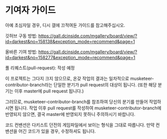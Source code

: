 # 기여자 가이드

아예 초심자일 경우, 디시 갤에 끄적여둔 가이드를 참고해주십시오.

깃허브 구동 방법: <https://gall.dcinside.com/mgallery/board/view/?id=darkest&no=158138&exception_mode=recommend&page=1>

올바른 기여 방법: <https://gall.dcinside.com/mgallery/board/view/?id=darkest&no=158277&exception_mode=recommend&page=1>

풀 리퀘스트(pull-request): 작성 예정

이 프로젝트는 그다지 크지 않으므로, 온갖 작업의 결과는 일차적으로 musketeer-contributor-branch라는 단일한 분기가 pull request의 대상이 됩니다. (또한 해당 분기는 이후 master에 pull request 됩니다.)

그러므로, musketeer-contributor-branch를 참조하여 당신의 분기를 만들어 작업하시면 됩니다. 작업 이후 pull request를 작성하여 musketeer-contributor-branch에 반영되지 않으면, 결국 master에 반영되지 못하니 주의하시기 바랍니다.

코드 컨밴션은 다키스트 던전의 게임파일에서 보이는 형식을 그대로 따릅니다. 만약 컨밴션을 어긴 코드가 있을 경우, 수정하셔도 됩니다.
